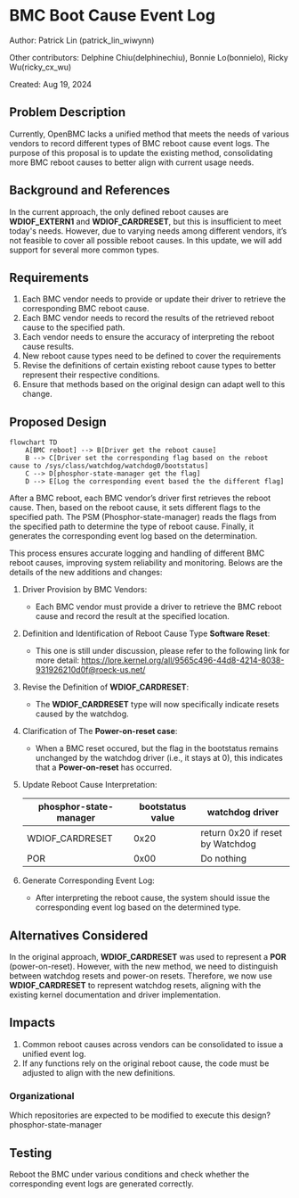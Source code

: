 # BMC Boot Cause Event Log

Author: Patrick Lin (patrick_lin_wiwynn)

Other contributors: Delphine Chiu(delphinechiu), Bonnie Lo(bonnielo), Ricky
Wu(ricky_cx_wu)

Created: Aug 19, 2024

## Problem Description

Currently, OpenBMC lacks a unified method that meets the needs of various
vendors to record different types of BMC reboot cause event logs. The purpose of
this proposal is to update the existing method, consolidating more BMC reboot
causes to better align with current usage needs.

## Background and References

In the current approach, the only defined reboot causes are **WDIOF_EXTERN1**
and **WDIOF_CARDRESET**, but this is insufficient to meet today's needs.
However, due to varying needs among different vendors, it’s not feasible to
cover all possible reboot causes. In this update, we will add support for
several more common types.

## Requirements

1. Each BMC vendor needs to provide or update their driver to retrieve the
   corresponding BMC reboot cause.
2. Each BMC vendor needs to record the results of the retrieved reboot cause to
   the specified path.
3. Each vendor needs to ensure the accuracy of interpreting the reboot cause
   results.
4. New reboot cause types need to be defined to cover the requirements
5. Revise the definitions of certain existing reboot cause types to better
   represent their respective conditions.
6. Ensure that methods based on the original design can adapt well to this
   change.

## Proposed Design

```mermaid
flowchart TD
    A[BMC reboot] --> B[Driver get the reboot cause]
    B --> C[Driver set the corresponding flag based on the reboot cause to /sys/class/watchdog/watchdog0/bootstatus]
    C --> D[phosphor-state-manager get the flag]
    D --> E[Log the corresponding event based the the different flag]
```

After a BMC reboot, each BMC vendor’s driver first retrieves the reboot cause.
Then, based on the reboot cause, it sets different flags to the specified path.
The PSM (Phosphor-state-manager) reads the flags from the specified path to
determine the type of reboot cause. Finally, it generates the corresponding
event log based on the determination.

This process ensures accurate logging and handling of different BMC reboot
causes, improving system reliability and monitoring. Belows are the details of
the new additions and changes:

1. Driver Provision by BMC Vendors:
   - Each BMC vendor must provide a driver to retrieve the BMC reboot cause and
     record the result at the specified location.

2. Definition and Identification of Reboot Cause Type **Software Reset**:
   - This one is still under discussion, please refer to the following link for
     more detail:
     <https://lore.kernel.org/all/9565c496-44d8-4214-8038-931926210d0f@roeck-us.net/>

3. Revise the Definition of **WDIOF_CARDRESET**:
   - The **WDIOF_CARDRESET** type will now specifically indicate resets caused
     by the watchdog.

4. Clarification of The **Power-on-reset case**:
   - When a BMC reset occured, but the flag in the bootstatus remains unchanged
     by the watchdog driver (i.e., it stays at 0), this indicates that a
     **Power-on-reset** has occurred.

5. Update Reboot Cause Interpretation:

   | phosphor-state-manager | bootstatus value | watchdog driver                  |
   | ---------------------- | ---------------- | -------------------------------- |
   | WDIOF_CARDRESET        | 0x20             | return 0x20 if reset by Watchdog |
   | POR                    | 0x00             | Do nothing                       |

6. Generate Corresponding Event Log:
   - After interpreting the reboot cause, the system should issue the
     corresponding event log based on the determined type.

## Alternatives Considered

In the original approach, **WDIOF_CARDRESET** was used to represent a **POR**
(power-on-reset). However, with the new method, we need to distinguish between
watchdog resets and power-on resets. Therefore, we now use **WDIOF_CARDRESET**
to represent watchdog resets, aligning with the existing kernel documentation
and driver implementation.

## Impacts

1. Common reboot causes across vendors can be consolidated to issue a unified
   event log.
2. If any functions rely on the original reboot cause, the code must be adjusted
   to align with the new definitions.

### Organizational

Which repositories are expected to be modified to execute this design?
phosphor-state-manager

## Testing

Reboot the BMC under various conditions and check whether the corresponding
event logs are generated correctly.
